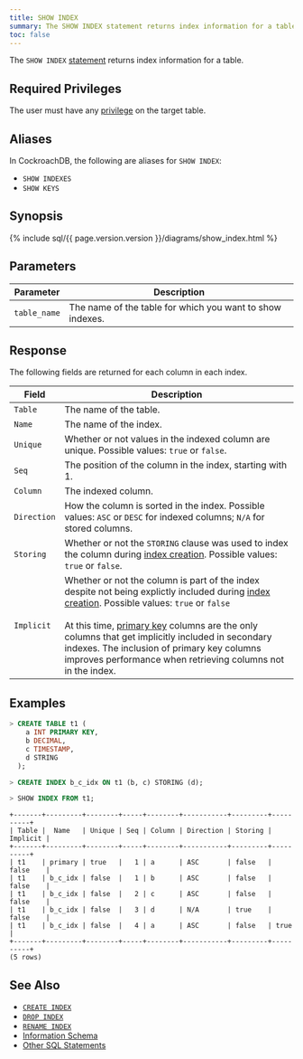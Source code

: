 ```yaml
---
title: SHOW INDEX
summary: The SHOW INDEX statement returns index information for a table.
toc: false
---
```


The `SHOW INDEX` [statement](sql-statements.html) returns index information for a table.

<div id="toc"></div>

## Required Privileges

The user must have any [privilege](privileges.html) on the target table.

## Aliases

In CockroachDB, the following are aliases for `SHOW INDEX`:

- `SHOW INDEXES`
- `SHOW KEYS`

## Synopsis

<div>
{% include sql/{{ page.version.version }}/diagrams/show_index.html %}
</div>

## Parameters

Parameter | Description
----------|------------
`table_name` | The name of the table for which you want to show indexes.

## Response

The following fields are returned for each column in each index.

Field | Description
----------|------------
`Table` | The name of the table.
`Name` | The name of the index.
`Unique` | Whether or not values in the indexed column are unique. Possible values: `true` or `false`.
`Seq` | The position of the column in the index, starting with 1.
`Column` | The indexed column.
`Direction` | How the column is sorted in the index. Possible values: `ASC` or `DESC` for indexed columns; `N/A` for stored columns.
`Storing` | Whether or not the `STORING` clause was used to index the column during [index creation](create-index.html). Possible values: `true` or `false`.
`Implicit` | Whether or not the column is part of the index despite not being explictly included during [index creation](create-index.html). Possible values: `true` or `false`<br><br>At this time, [primary key](primary-key.html) columns are the only columns that get implicitly included in secondary indexes. The inclusion of primary key columns improves performance when retrieving columns not in the index.

## Examples

~~~ sql
> CREATE TABLE t1 (
    a INT PRIMARY KEY,
    b DECIMAL,
    c TIMESTAMP,
    d STRING
  );

> CREATE INDEX b_c_idx ON t1 (b, c) STORING (d);

> SHOW INDEX FROM t1;
~~~

~~~
+-------+---------+--------+-----+--------+-----------+---------+----------+
| Table |  Name   | Unique | Seq | Column | Direction | Storing | Implicit |
+-------+---------+--------+-----+--------+-----------+---------+----------+
| t1    | primary | true   |   1 | a      | ASC       | false   | false    |
| t1    | b_c_idx | false  |   1 | b      | ASC       | false   | false    |
| t1    | b_c_idx | false  |   2 | c      | ASC       | false   | false    |
| t1    | b_c_idx | false  |   3 | d      | N/A       | true    | false    |
| t1    | b_c_idx | false  |   4 | a      | ASC       | false   | true     |
+-------+---------+--------+-----+--------+-----------+---------+----------+
(5 rows)
~~~

## See Also

- [`CREATE INDEX`](create-index.html)
- [`DROP INDEX`](drop-index.html)
- [`RENAME INDEX`](rename-index.html)
- [Information Schema](information-schema.html)
- [Other SQL Statements](sql-statements.html)
